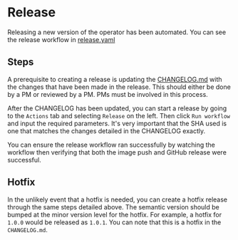 
# Release

Releasing a new version of the operator has been automated. You can see the release workflow in [release.yaml](../.github/workflows/release.yaml)

## Steps

A prerequisite to creating a release is updating the [CHANGELOG.md](../CHANGELOG.md) with the changes that have been made in the release. This should either be done by a PM or reviewed by a PM. PMs must be involved in this process.

After the CHANGELOG has been updated, you can start a release by going to the `Actions` tab and selecting `Release` on the left. Then click `Run workflow` and input the required parameters. It's very important that the SHA used is one that matches the changes detailed in the CHANGELOG exactly.

You can ensure the release workflow ran successfully by watching the workflow then verifying that both the image push and GitHub release were successful. 

## Hotfix

In the unlikely event that a hotfix is needed, you can create a hotfix release through the same steps detailed above. The semantic version should be bumped at the minor version level for the hotfix. For example, a hotfix for `1.0.0` would be released as `1.0.1`. You can note that this is a hotfix in the `CHANGELOG.md`.
